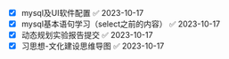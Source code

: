 - [x] mysql及UI软件配置 ✅ 2023-10-17
- [x] mysql基本语句学习（select之前的内容） ✅ 2023-10-17
- [x] 动态规划实验报告提交 ✅ 2023-10-17
- [x] 习思想-文化建设思维导图 ✅ 2023-10-17